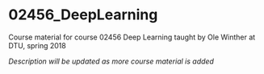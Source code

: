 # 02456_DeepLearning
Course material for course 02456 Deep Learning taught by Ole Winther at DTU, spring 2018

*Description will be updated as more course material is added*
